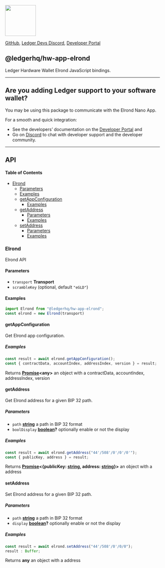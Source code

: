 <img src="https://user-images.githubusercontent.com/4631227/191834116-59cf590e-25cc-4956-ae5c-812ea464f324.png" height="100" />

[GitHub](https://github.com/LedgerHQ/ledger-live/),
[Ledger Devs Discord](https://developers.ledger.com/discord-pro),
[Developer Portal](https://developers.ledger.com/)

## @ledgerhq/hw-app-elrond

Ledger Hardware Wallet Elrond JavaScript bindings.

***

## Are you adding Ledger support to your software wallet?

You may be using this package to communicate with the Elrond Nano App.

For a smooth and quick integration:

*   See the developers’ documentation on the [Developer Portal](https://developers.ledger.com/docs/transport/overview/) and
*   Go on [Discord](https://developers.ledger.com/discord-pro/) to chat with developer support and the developer community.

***

## API

<!-- Generated by documentation.js. Update this documentation by updating the source code. -->

#### Table of Contents

*   [Elrond](#elrond)
    *   [Parameters](#parameters)
    *   [Examples](#examples)
    *   [getAppConfiguration](#getappconfiguration)
        *   [Examples](#examples-1)
    *   [getAddress](#getaddress)
        *   [Parameters](#parameters-1)
        *   [Examples](#examples-2)
    *   [setAddress](#setaddress)
        *   [Parameters](#parameters-2)
        *   [Examples](#examples-3)

### Elrond

Elrond API

#### Parameters

*   `transport` **Transport**&#x20;
*   `scrambleKey`   (optional, default `"eGLD"`)

#### Examples

```javascript
import Elrond from "@ledgerhq/hw-app-elrond";
const elrond = new Elrond(transport)
```

#### getAppConfiguration

Get Elrond app configuration.

##### Examples

```javascript
const result = await elrond.getAppConfiguration();
const { contractData, accountIndex, addressIndex, version } = result;
```

Returns **[Promise](https://developer.mozilla.org/docs/Web/JavaScript/Reference/Global_Objects/Promise)\<any>** an object with a contractData, accountIndex, addressIndex, version

#### getAddress

Get Elrond address for a given BIP 32 path.

##### Parameters

*   `path` **[string](https://developer.mozilla.org/docs/Web/JavaScript/Reference/Global_Objects/String)** a path in BIP 32 format
*   `boolDisplay` **[boolean](https://developer.mozilla.org/docs/Web/JavaScript/Reference/Global_Objects/Boolean)?** optionally enable or not the display

##### Examples

```javascript
const result = await elrond.getAddress("44'/508'/0'/0'/0'");
const { publicKey, address } = result;
```

Returns **[Promise](https://developer.mozilla.org/docs/Web/JavaScript/Reference/Global_Objects/Promise)<{publicKey: [string](https://developer.mozilla.org/docs/Web/JavaScript/Reference/Global_Objects/String), address: [string](https://developer.mozilla.org/docs/Web/JavaScript/Reference/Global_Objects/String)}>** an object with a address

#### setAddress

Set Elrond address for a given BIP 32 path.

##### Parameters

*   `path` **[string](https://developer.mozilla.org/docs/Web/JavaScript/Reference/Global_Objects/String)** a path in BIP 32 format
*   `display` **[boolean](https://developer.mozilla.org/docs/Web/JavaScript/Reference/Global_Objects/Boolean)?** optionally enable or not the display

##### Examples

```javascript
const result = await elrond.setAddress("44'/508'/0'/0/0");
result : Buffer;
```

Returns **any** an object with a address
